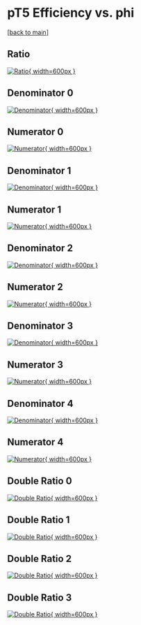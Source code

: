 # pT5 Efficiency vs. phi

[[back to main](./)]



## Ratio

[![Ratio](../mtv/var/pT5_loweta_13_0_eff_phi.png){ width=600px }](../mtv/var/pT5_loweta_13_0_eff_phi.pdf)

## Denominator 0

[![Denominator](../mtv/den/pT5_loweta_13_0_eff_phi_den0.png){ width=600px }](../mtv/den/pT5_loweta_13_0_eff_phi_den0.pdf)

## Numerator 0

[![Numerator](../mtv/num/pT5_loweta_13_0_eff_phi_num0.png){ width=600px }](../mtv/num/pT5_loweta_13_0_eff_phi_num0.pdf)

## Denominator 1

[![Denominator](../mtv/den/pT5_loweta_13_0_eff_phi_den1.png){ width=600px }](../mtv/den/pT5_loweta_13_0_eff_phi_den1.pdf)

## Numerator 1

[![Numerator](../mtv/num/pT5_loweta_13_0_eff_phi_num1.png){ width=600px }](../mtv/num/pT5_loweta_13_0_eff_phi_num1.pdf)

## Denominator 2

[![Denominator](../mtv/den/pT5_loweta_13_0_eff_phi_den2.png){ width=600px }](../mtv/den/pT5_loweta_13_0_eff_phi_den2.pdf)

## Numerator 2

[![Numerator](../mtv/num/pT5_loweta_13_0_eff_phi_num2.png){ width=600px }](../mtv/num/pT5_loweta_13_0_eff_phi_num2.pdf)

## Denominator 3

[![Denominator](../mtv/den/pT5_loweta_13_0_eff_phi_den3.png){ width=600px }](../mtv/den/pT5_loweta_13_0_eff_phi_den3.pdf)

## Numerator 3

[![Numerator](../mtv/num/pT5_loweta_13_0_eff_phi_num3.png){ width=600px }](../mtv/num/pT5_loweta_13_0_eff_phi_num3.pdf)

## Denominator 4

[![Denominator](../mtv/den/pT5_loweta_13_0_eff_phi_den4.png){ width=600px }](../mtv/den/pT5_loweta_13_0_eff_phi_den4.pdf)

## Numerator 4

[![Numerator](../mtv/num/pT5_loweta_13_0_eff_phi_num4.png){ width=600px }](../mtv/num/pT5_loweta_13_0_eff_phi_num4.pdf)

## Double Ratio 0

[![Double Ratio](../mtv/ratio/pT5_loweta_13_0_eff_phi_ratio0.png){ width=600px }](../mtv/ratio/pT5_loweta_13_0_eff_phi_ratio0.pdf)

## Double Ratio 1

[![Double Ratio](../mtv/ratio/pT5_loweta_13_0_eff_phi_ratio1.png){ width=600px }](../mtv/ratio/pT5_loweta_13_0_eff_phi_ratio1.pdf)

## Double Ratio 2

[![Double Ratio](../mtv/ratio/pT5_loweta_13_0_eff_phi_ratio2.png){ width=600px }](../mtv/ratio/pT5_loweta_13_0_eff_phi_ratio2.pdf)

## Double Ratio 3

[![Double Ratio](../mtv/ratio/pT5_loweta_13_0_eff_phi_ratio3.png){ width=600px }](../mtv/ratio/pT5_loweta_13_0_eff_phi_ratio3.pdf)

